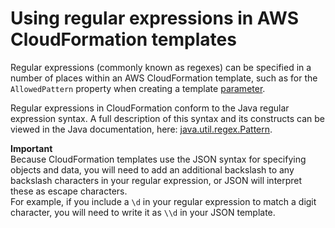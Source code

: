 # Using regular expressions in AWS CloudFormation templates<a name="cfn-regexes"></a>

Regular expressions \(commonly known as regexes\) can be specified in a number of places within an AWS CloudFormation template, such as for the `AllowedPattern` property when creating a template [parameter](parameters-section-structure.md)\.

Regular expressions in CloudFormation conform to the Java regular expression syntax\. A full description of this syntax and its constructs can be viewed in the Java documentation, here: [java\.util\.regex\.Pattern](http://docs.oracle.com/javase/6/docs/api/java/util/regex/Pattern.html)\.

**Important**  
Because CloudFormation templates use the JSON syntax for specifying objects and data, you will need to add an additional backslash to any backslash characters in your regular expression, or JSON will interpret these as escape characters\.  
For example, if you include a `\d` in your regular expression to match a digit character, you will need to write it as `\\d` in your JSON template\.